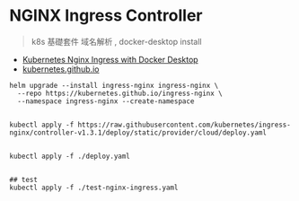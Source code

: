 # NGINX Ingress Controller
> k8s 基礎套件 域名解析 , docker-desktop install


* [Kubernetes Nginx Ingress with Docker Desktop](https://www.michaelrose.dev/posts/k8s-ingress-docker-desktop/)
* [kubernetes.github.io](https://kubernetes.github.io/ingress-nginx/deploy/#docker-desktop)




```shell
helm upgrade --install ingress-nginx ingress-nginx \
  --repo https://kubernetes.github.io/ingress-nginx \
  --namespace ingress-nginx --create-namespace


kubectl apply -f https://raw.githubusercontent.com/kubernetes/ingress-nginx/controller-v1.3.1/deploy/static/provider/cloud/deploy.yaml


kubectl apply -f ./deploy.yaml


## test
kubectl apply -f ./test-nginx-ingress.yaml
```



